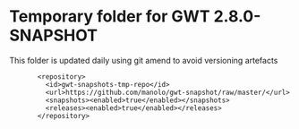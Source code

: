 # Temporary folder for GWT 2.8.0-SNAPSHOT

This folder is updated daily using git amend to avoid versioning artefacts

```
       <repository>
         <id>gwt-snapshots-tmp-repo</id>
         <url>https://github.com/manolo/gwt-snapshot/raw/master/</url>
         <snapshots><enabled>true</enabled></snapshots>
         <releases><enabled>true</enabled></releases>
       </repository>
```
